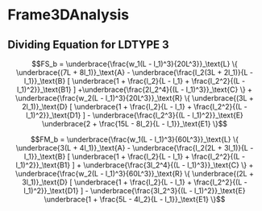 # Frame3DAnalysis

## Dividing Equation for LDTYPE 3

$$FS_b = 
   \underbrace{\frac{w_1(L - l_1)^3}{20L^3}}_\text{L} \{ \underbrace{(7L + 8l_1)}_\text{A} - \underbrace{\frac{l_2(3L + 2l_1)}{L - l_1}}_\text{B} [ \underbrace{1 + \frac{l_2}{L - l_1} + \frac{l_2^2}{(L - l_1)^2}}_\text{B1} ] +\underbrace{\frac{2l_2^4}{(L - l_1)^3}}_\text{C} \} + \underbrace{\frac{w_2(L - l_1)^3}{20L^3}}_\text{R} \{ \underbrace{(3L + 2l_1)}_\text{D} [ \underbrace{1 + \frac{l_2}{L - l_1} + \frac{l_2^2}{(L - l_1)^2}}_\text{D1} ] - \underbrace{\frac{l_2^3}{(L - l_1)^2}}_\text{E} \underbrace{2 + \frac{15L - 8l_2}{L - l_1}}_\text{E1}
\}$$

$$FM_b = 
   \underbrace{\frac{w_1(L - l_1)^3}{60L^3}}_\text{L} 
\{ \underbrace{3(L + 4l_1)}_\text{A} - 
   \underbrace{\frac{l_2(2L + 3l_1)}{L - l_1}}_\text{B}  
[  \underbrace{1 + \frac{l_2}{L - l_1} + \frac{l_2^2}{(L - l_1)^2}}_\text{B1} ] +
   \underbrace{\frac{3l_2^4}{(L - l_1)^3}}_\text{C} 
\} +
   \underbrace{\frac{w_2(L - l_1)^3}{60L^3}}_\text{R}
\{ \underbrace{(2L + 3l_1)}_\text{D}
[  \underbrace{1 + \frac{l_2}{L - l_1} + \frac{l_2^2}{(L - l_1)^2}}_\text{D1} ] -
   \underbrace{\frac{3l_2^3}{(L - l_1)^2}}_\text{E}
   \underbrace{1 + \frac{5L - 4l_2}{L - l_1}}_\text{E1}
\}$$
